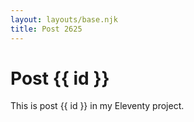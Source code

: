 ```yaml
---
layout: layouts/base.njk
title: Post 2625
---
```


# Post {{ id }}

This is post {{ id }} in my Eleventy project.
